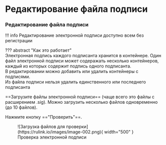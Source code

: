 ﻿# Редактирование файла подписи

### Редактирование файла подписи
!!! info
    Редактирование электронной подписи доступно всем без регистрации

??? abstract "Как это работает"  
    Электронная подпись каждого подписанта хранится в контейнере. 
    Один файл электронной подписи может содеражать несколько контейнеров, каждый из которых содержит подпись одного подписанта.  
    В редактировании можно добавить или удалить контейнеры с подписями.  
    Из файла подписи нельзя удалить единственного или последнего подписанта


==Загрузите файлы электронной подписи== (чаще всего это файлы с расширением .sig). Можно загрузить несколько файлов одновременно (до 10 файлов).

Нажмите кнопку =="Проверить"==.

<figure markdown="span">
  ![Загрузка файлов для проверки](https://rulink.io/images/image-002.png){ width="500" }
  <figcaption>Проверка электронной подписи</figcaption>
</figure>